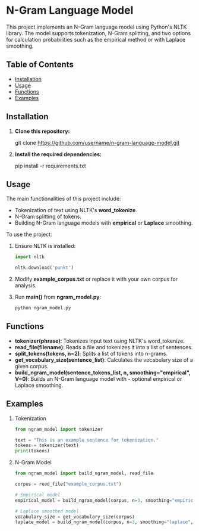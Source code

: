 # N-Gram Language Model

This project implements an N-Gram language model using Python's NLTK library. The model supports tokenization, N-Gram splitting, and two options for calculation probabilities such as the empirical method or with Laplace smoothing.

## Table of Contents

- [Installation](#installation)
- [Usage](#usage)
- [Functions](#functions)
- [Examples](#examples)

## Installation

1. **Clone this repository:**

    git clone https://github.com/username/n-gram-language-model.git

2.  **Install the required dependencies:**

    pip install -r requirements.txt

## Usage

The main functionalities of this project include:

-    Tokenization of text using NLTK's **word_tokenize**.
-    N-Gram splitting of tokens.
-    Building N-Gram language models with **empirical** or **Laplace** smoothing.

To use the project:
1.  Ensure NLTK is installed:
    ```python
    import nltk

    nltk.download('punkt')

2.  Modify **example_corpus.txt** or replace it with your own corpus for analysis.

3.  Run **main()** from **ngram_model.py**:
    ```bash
    python ngram_model.py
    
## Functions

-   **tokenizer(phrase)**: Tokenizes input text using NLTK's word_tokenize.
-   **read_file(filename)**: Reads a file and tokenizes it into a list of sentences.
-   **split_tokens(tokens, n=2)**: Splits a list of tokens into n-grams.
-   **get_vocabulary_size(sentence_list)**: Calculates the vocabulary size of a given corpus.
-   **build_ngram_model(sentence_tokens_list, n, smoothing="empirical", V=0)**: Builds an N-Gram language model with -   optional empirical or Laplace smoothing.

## Examples
1.  Tokenization

    ```python
    from ngram_model import tokenizer
    
    text = "This is an example sentence for tokenization."
    tokens = tokenizer(text)
    print(tokens)
    ```

2.  N-Gram Model
    ```python
    from ngram_model import build_ngram_model, read_file
    
    corpus = read_file("example_corpus.txt")

    # Empirical model
    empirical_model = build_ngram_model(corpus, n=3, smoothing="empirical")

    # Laplace smoothed model
    vocabulary_size = get_vocabulary_size(corpus)
    laplace_model = build_ngram_model(corpus, n=3, smoothing="laplace", V=vocabulary_size)
    ```
